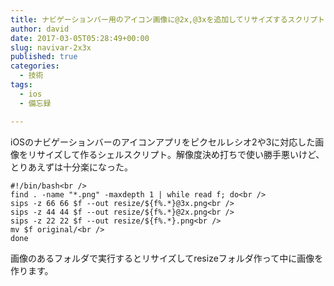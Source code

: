 ```yaml
---
title: ナビゲーションバー用のアイコン画像に@2x,@3xを追加してリサイズするスクリプト
author: david
date: 2017-03-05T05:28:49+00:00
slug: navivar-2x3x
published: true
categories:
  - 技術
tags:
  - ios
  - 備忘録

---
```

iOSのナビゲーションバーのアイコンアプリをピクセルレシオ2や3に対応した画像をリサイズして作るシェルスクリプト。解像度決め打ちで使い勝手悪いけど、とりあえずは十分楽になった。

```
#!/bin/bash<br />
find . -name "*.png" -maxdepth 1 | while read f; do<br />
sips -z 66 66 $f --out resize/${f%.*}@3x.png<br />
sips -z 44 44 $f --out resize/${f%.*}@2x.png<br />
sips -z 22 22 $f --out resize/${f%.*}.png<br />
mv $f original/<br />
done
``` 

画像のあるフォルダで実行するとリサイズしてresizeフォルダ作って中に画像を作ります。
